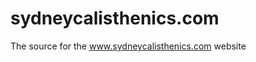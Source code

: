 sydneycalisthenics.com
======================

The source for the www.sydneycalisthenics.com website
